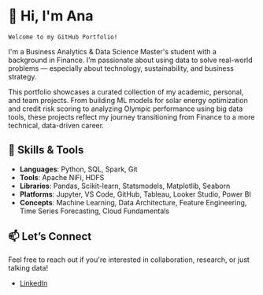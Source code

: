 # 👋 Hi, I'm Ana

`Welcome to my GitHub Portfolio!`

I'm a Business Analytics & Data Science Master's student with a background in Finance.
I’m passionate about using data to solve real-world problems — especially about technology, sustainability, and business strategy.

This portfolio showcases a curated collection of my academic, personal, and team projects. From building ML models for solar energy optimization and credit risk scoring to analyzing Olympic performance using big data tools, these projects reflect my journey transitioning from Finance to a more technical, data-driven career.


## 🚀 Skills & Tools

- **Languages**: Python, SQL, Spark, Git
- **Tools**: Apache NiFi, HDFS
- **Libraries**: Pandas, Scikit-learn, Statsmodels, Matplotlib, Seaborn
- **Platforms**: Jupyter, VS Code, GitHub, Tableau, Looker Studio, Power BI
- **Concepts**: Machine Learning, Data Architecture, Feature Engineering, Time Series Forecasting, Cloud Fundamentals


## 📫 Let’s Connect

Feel free to reach out if you're interested in collaboration, research, or just talking data!

- [LinkedIn](https://www.linkedin.com/in/anacortesbarquier)

